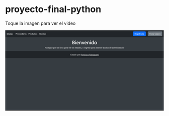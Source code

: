 # proyecto-final-python

Toque la imagen para ver el video

[![video](./app_ecommerce/static/app_ecommerce/img/screen_inicio.png)](https://www.youtube.com/watch?v=nWPNize8JdE)
